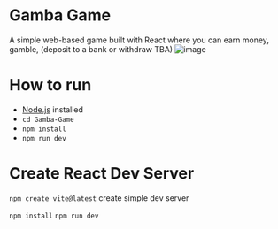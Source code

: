 # Gamba Game

A simple web-based game built with React where you can earn money, gamble, (deposit to a bank or withdraw TBA)
![image](https://github.com/user-attachments/assets/1542cb92-30c2-406c-a5d2-c13a55ca3280)


# How to run

- [Node.js](https://nodejs.org/) installed
- `cd Gamba-Game`
- `npm install`
- `npm run dev`

# Create React Dev Server
`npm create vite@latest`
create simple dev server

`npm install`
`npm run dev`
